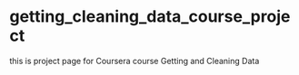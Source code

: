 # getting_cleaning_data_course_project
this is project page for Coursera course Getting and Cleaning Data 
